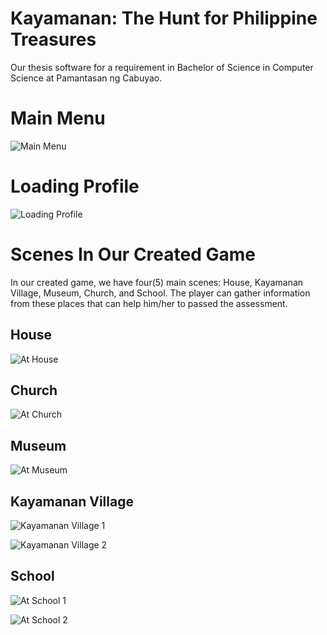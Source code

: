 # Kayamanan: The Hunt for Philippine Treasures

Our thesis software for a requirement in Bachelor of Science in Computer Science at Pamantasan ng Cabuyao.

# Main Menu

![Main Menu](https://github.com/adriandotdev/Kayamanan-A-Hunt-for-Philippine-Treasures-THESIS-/assets/63532775/d183ba92-22cd-4c47-baf2-94a0f95bc458)

# Loading Profile

![Loading Profile](https://github.com/adriandotdev/Kayamanan-A-Hunt-for-Philippine-Treasures-THESIS-/assets/63532775/10843ce4-5a04-45f1-bc54-cee80339721f)

# Scenes In Our Created Game
In our created game, we have four(5) main scenes: House, Kayamanan Village, Museum, Church, and School. The player can gather information from these places that can help him/her to passed the assessment.

## House

![At House](https://github.com/adriandotdev/Kayamanan-A-Hunt-for-Philippine-Treasures-THESIS-/assets/63532775/740e8810-827a-41fc-852c-d951b9d74afd)

## Church

![At Church](https://github.com/adriandotdev/Kayamanan-A-Hunt-for-Philippine-Treasures-THESIS-/assets/63532775/3f62e285-82d4-42d7-a0ae-ca1afde0349a)

## Museum

![At Museum](https://github.com/adriandotdev/Kayamanan-A-Hunt-for-Philippine-Treasures-THESIS-/assets/63532775/7a9f248e-825f-4108-b834-d357d066684a)

## Kayamanan Village

![Kayamanan Village 1](https://github.com/adriandotdev/Kayamanan-A-Hunt-for-Philippine-Treasures-THESIS-/assets/63532775/82522e78-4566-4411-8cc6-5f21be9391e2)

![Kayamanan Village 2](https://github.com/adriandotdev/Kayamanan-A-Hunt-for-Philippine-Treasures-THESIS-/assets/63532775/3d9aa88f-2b48-41d3-b274-4f212af66f80)

## School

![At School 1](https://github.com/adriandotdev/Kayamanan-A-Hunt-for-Philippine-Treasures-THESIS-/assets/63532775/938ebeb5-a6b2-40e1-956d-39ab42c29ffb)

![At School 2](https://github.com/adriandotdev/Kayamanan-A-Hunt-for-Philippine-Treasures-THESIS-/assets/63532775/1496b62e-0e6d-4a23-9baa-e593db171a38)

